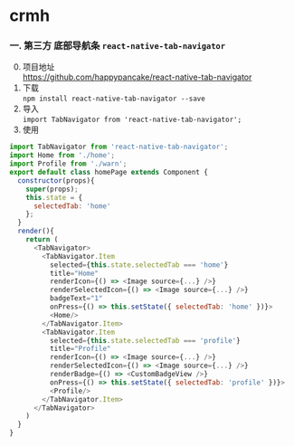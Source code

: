 # crmh

### 一. 第三方 底部导航条 `react-native-tab-navigator`  
0. 项目地址  
https://github.com/happypancake/react-native-tab-navigator
1. 下载  
`npm install react-native-tab-navigator --save`
2. 导入  
`import TabNavigator from 'react-native-tab-navigator';`
3. 使用
```javascript
import TabNavigator from 'react-native-tab-navigator';  
import Home from './home';
import Profile from './warn';
export default class homePage extends Component {
  constructor(props){
    super(props);
    this.state = {
      selectedTab: 'home'
    };
  }
  render(){
    return (
      <TabNavigator>
        <TabNavigator.Item
          selected={this.state.selectedTab === 'home'}
          title="Home"
          renderIcon={() => <Image source={...} />}
          renderSelectedIcon={() => <Image source={...} />}
          badgeText="1"
          onPress={() => this.setState({ selectedTab: 'home' })}>
          <Home/>
        </TabNavigator.Item>
        <TabNavigator.Item
          selected={this.state.selectedTab === 'profile'}
          title="Profile"
          renderIcon={() => <Image source={...} />}
          renderSelectedIcon={() => <Image source={...} />}
          renderBadge={() => <CustomBadgeView />}
          onPress={() => this.setState({ selectedTab: 'profile' })}>
          <Profile/>
        </TabNavigator.Item>
      </TabNavigator>
    )
  }
}
```
